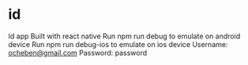 # id
Id app
Built with  react native
Run npm run debug to emulate on android device
Run npm run debug-ios to emulate on ios device
Username: ocheben@gmail.com
Password: password
